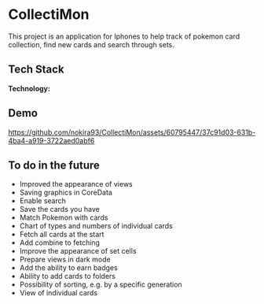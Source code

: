# CollectiMon

This project is an application for Iphones to help track of pokemon card collection, find new cards and search through sets.

## Tech Stack

**Technology:** 



## Demo

https://github.com/nokira93/CollectiMon/assets/60795447/37c91d03-631b-4ba4-a919-3722aed0abf6

## To do in the future
- Improved the appearance of views
- Saving graphics in CoreData
- Enable search
- Save the cards you have
- Match Pokemon with cards
- Chart of types and numbers of individual cards
- Fetch all cards at the start
- Add combine to fetching 
- Improve the appearance of set cells
- Prepare views in dark mode
- Add the ability to earn badges
- Ability to add cards to folders
- Possibility of sorting, e.g. by a specific generation
- View of individual cards

